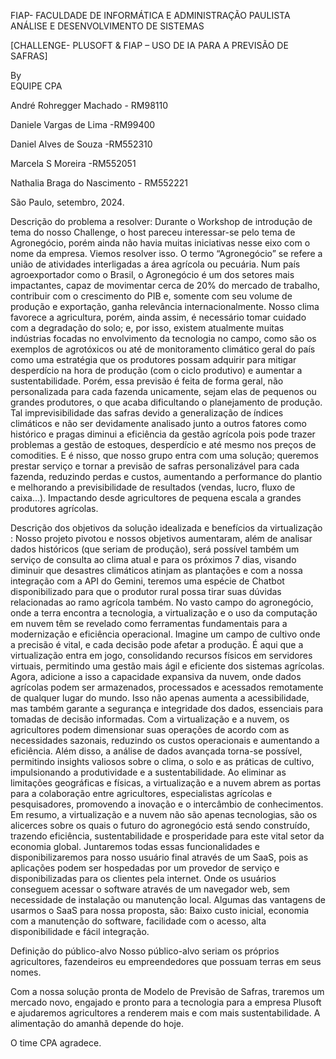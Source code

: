 FIAP- FACULDADE DE INFORMÁTICA E ADMINISTRAÇÃO PAULISTA  
ANÁLISE E DESENVOLVIMENTO DE SISTEMAS 
  
  
[CHALLENGE- PLUSOFT & FIAP – USO DE IA PARA A PREVISÃO DE SAFRAS]  
  
  
By  
EQUIPE CPA  
  

  
André Rohregger Machado - RM98110

Daniele Vargas de Lima -RM99400

Daniel Alves de Souza -RM552310

Marcela S Moreira -RM552051

Nathalia Braga do Nascimento - RM552221

  
  
São Paulo, setembro, 2024. 

Descrição do problema a resolver:
	Durante o Workshop de introdução de tema do nosso Challenge, o host pareceu interessar-se pelo tema de Agronegócio, porém ainda não havia muitas iniciativas nesse eixo com o nome da empresa. Viemos resolver isso. 
O termo “Agronegócio” se refere a união de atividades interligadas a área agrícola ou pecuária. Num país agroexportador como o Brasil, o Agronegócio é um dos setores mais impactantes, capaz de movimentar cerca de 20% do mercado de trabalho, contribuir com o crescimento do PIB e, somente com seu volume de produção e exportação, ganha relevância internacionalmente. 
Nosso clima favorece a agricultura, porém, ainda assim, é necessário tomar cuidado com a degradação do solo; e, por isso, existem atualmente muitas indústrias focadas no envolvimento da tecnologia no campo, como são os exemplos de agrotóxicos ou até de monitoramento climático geral do país como uma estratégia que os produtores possam adquirir para mitigar desperdício na hora de produção (com o ciclo produtivo) e aumentar a sustentabilidade. Porém, essa previsão é feita de forma geral, não personalizada para cada fazenda unicamente, sejam elas de pequenos ou grandes produtores, o que acaba dificultando o planejamento de produção. Tal imprevisibilidade das safras devido a generalização de índices climáticos e não ser devidamente analisado junto a outros fatores como histórico e pragas diminui a eficiência da gestão agrícola pois pode trazer problemas a gestão de estoques, desperdício e até mesmo nos preços de comodities. 
E é nisso, que nosso grupo entra com uma solução; queremos prestar serviço e tornar a previsão de safras personalizável para cada fazenda, reduzindo perdas e custos, aumentando a performance do plantio e melhorando a previsibilidade de resultados (vendas, lucro, fluxo de caixa...). Impactando desde agricultores de pequena escala a grandes produtores agrícolas.

Descrição dos objetivos da solução idealizada e benefícios da virtualização :
Nosso projeto pivotou e nossos objetivos aumentaram, além de analisar dados históricos (que seriam de produção), será possível também um serviço de consulta ao clima atual e para os próximos 7 dias, visando diminuir que desastres climáticos atinjam as plantações e com a nossa integração com a API do Gemini, teremos uma espécie de Chatbot disponibilizado para que o produtor rural possa tirar suas dúvidas relacionadas ao ramo agrícola também.
No vasto campo do agronegócio, onde a terra encontra a tecnologia, a virtualização e o uso da computação em nuvem têm se revelado como ferramentas fundamentais para a modernização e eficiência operacional. Imagine um campo de cultivo onde a precisão é vital, e cada decisão pode afetar a produção. É aqui que a virtualização entra em jogo, consolidando recursos físicos em servidores virtuais, permitindo uma gestão mais ágil e eficiente dos sistemas agrícolas.
 Agora, adicione a isso a capacidade expansiva da nuvem, onde dados agrícolas podem ser armazenados, processados e acessados remotamente de qualquer lugar do mundo. Isso não apenas aumenta a acessibilidade, mas também garante a segurança e integridade dos dados, essenciais para tomadas de decisão informadas.
Com a virtualização e a nuvem, os agricultores podem dimensionar suas operações de acordo com as necessidades sazonais, reduzindo os custos operacionais e aumentando a eficiência. Além disso, a análise de dados avançada torna-se possível, permitindo insights valiosos sobre o clima, o solo e as práticas de cultivo, impulsionando a produtividade e a sustentabilidade.
Ao eliminar as limitações geográficas e físicas, a virtualização e a nuvem abrem as portas para a colaboração entre agricultores, especialistas agrícolas e pesquisadores, promovendo a inovação e o intercâmbio de conhecimentos. Em resumo, a virtualização e a nuvem não são apenas tecnologias, são os alicerces sobre os quais o futuro do agronegócio está sendo construído, trazendo eficiência, sustentabilidade e prosperidade para este vital setor da economia global.
Juntaremos todas essas funcionalidades e disponibilizaremos para nosso usuário final através de um SaaS, pois as aplicações podem ser hospedadas por um provedor de serviço e disponibilizadas para os clientes pela internet. Onde os usuários conseguem acessar o software através de um navegador web, sem necessidade de instalação ou manutenção local. Algumas das vantagens de usarmos o SaaS para nossa proposta, são: Baixo custo inicial, economia com a manutenção do software, facilidade com o acesso, alta disponibilidade e fácil integração. 

Definição do público-alvo
Nosso público-alvo seriam os próprios agricultores, fazendeiros eu empreendedores que possuam terras em seus nomes. 

Com a nossa solução pronta de Modelo de Previsão de Safras, traremos um mercado novo, engajado e pronto para a tecnologia para a empresa Plusoft e ajudaremos agricultores a renderem mais e com mais sustentabilidade.
A alimentação do amanhã depende do hoje.

 O time CPA  agradece.

